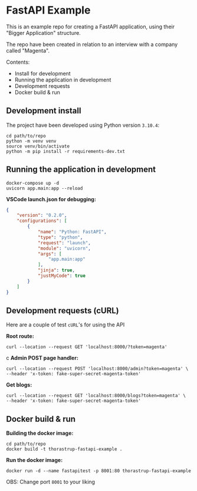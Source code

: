 # FastAPI Example

This is an example repo for creating a FastAPI application, using their "Bigger Application" structure.

The repo have been created in relation to an interview with a company called "Magenta".

Contents:

* Install for development 
* Running the application in development
* Development requests
* Docker build & run

## Development install

The project have been developed using Python version `3.10.4`:

```
cd path/to/repo
python -m venv venv
source venv/bin/activate
python -m pip install -r requirements-dev.txt
```

## Running the application in development

```
docker-compose up -d
uvicorn app.main:app --reload
```

**VSCode launch.json for debugging:**

```json
{
    "version": "0.2.0",
    "configurations": [
        {
            "name": "Python: FastAPI",
            "type": "python",
            "request": "launch",
            "module": "uvicorn",
            "args": [
                "app.main:app"
            ],
            "jinja": true,
            "justMyCode": true
        }
    ]
}
```

## Development requests (cURL)

Here are a couple of test `cURL`'s for using the API

**Root route:**

```
curl --location --request GET 'localhost:8000/?token=magenta'
```
c
**Admin POST page handler:**

```
curl --location --request POST 'localhost:8000/admin?token=magenta' \
--header 'x-token: fake-super-secret-magenta-token'
```

**Get blogs:**

```
curl --location --request GET 'localhost:8000/blogs?token=magenta' \
--header 'x-token: fake-super-secret-magenta-token'
```

## Docker build & run

**Building the docker image:**

```
cd path/to/repo
docker build -t thorastrup-fastapi-example .
```

**Run the docker image:**

```
docker run -d --name fastapitest -p 8001:80 thorastrup-fastapi-example
```
OBS: Change port `8001` to your liking